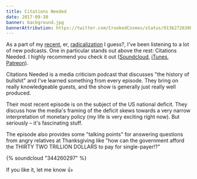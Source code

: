 ```yaml
---
title: Citations Needed
date: 2017-09-30
banner: background.jpg
bannerAttribution: https://twitter.com/CrookedCosmos/status/913627263803052032
---
```


As a part of my [recent](https://ashfurrow.com/blog/and-i-feel-fine/), er, [radicalization](https://ashfurrow.com/blog/left-media-and-performative-podcasting/) I guess?, I've been listening to a lot of new podcasts. One in particular stands out above the rest: Citations Needed. I highly recommend you check it out ([Soundcloud](https://soundcloud.com/citationsneeded), [iTunes](https://itunes.apple.com/us/podcast/citations-needed/id1258545975), [Patreon](https://www.patreon.com/citationsneededpodcast)).

Citations Needed is a media criticism podcast that discusses "the history of bullshit" and I've learned something from every episode. They bring on really knowledgeable guests, and the show is generally just really well produced.

Their most recent episode is on the subject of the US national deficit. They discuss how the media's framing of the deficit skews towards a very narrow interpretation of monetary policy (my life is very exciting right now). But seriously – it's fascinating stuff.

The episode also provides some "talking points" for answering questions from angry relatives at Thanksgiving like "how can the government afford the THIRTY TWO TRILLION DOLLARS to pay for single-payer!?"

{% soundcloud "344260297" %}

If you like it, let me know 👍
